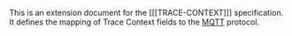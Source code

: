 This is an extension document for the [[[TRACE-CONTEXT]]] specification. It defines the
mapping of Trace Context fields to the [MQTT](http://mqtt.org/) protocol.
